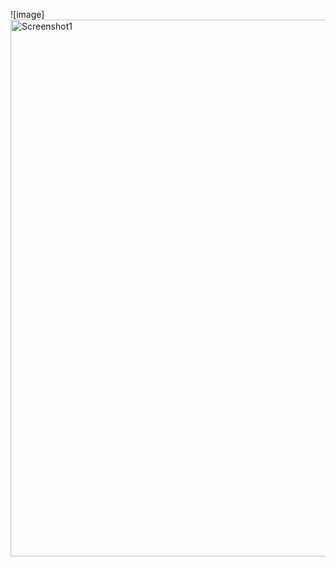 ![image]<img width="859" alt="Screenshot1" src="https://user-images.githubusercontent.com/114450772/192442515-f57b4c08-ba17-4905-9367-ea4108a28b18.png">
